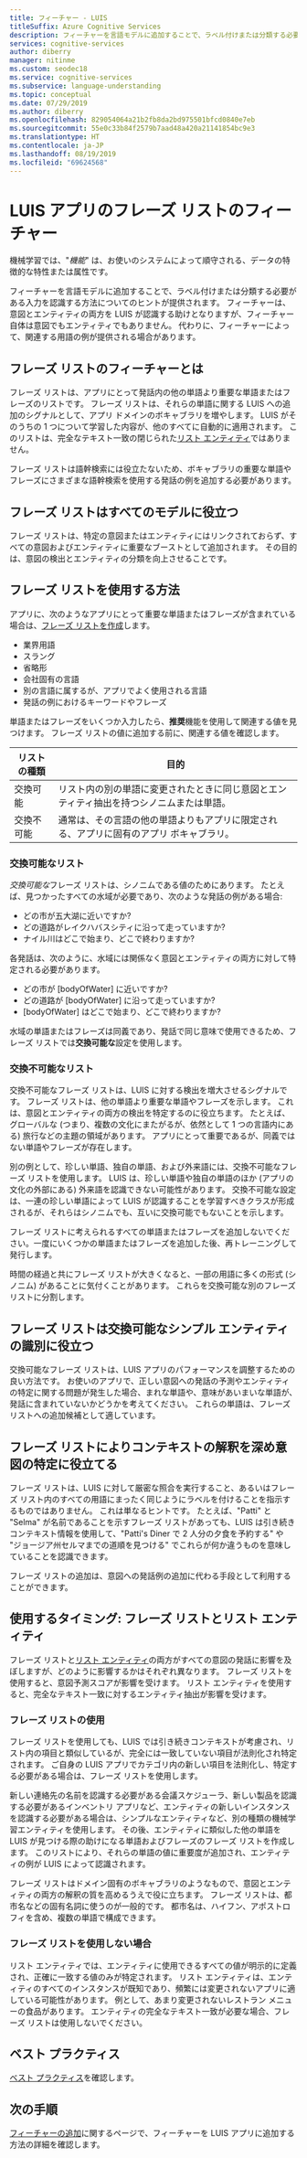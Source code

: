 ```yaml
---
title: フィーチャー - LUIS
titleSuffix: Azure Cognitive Services
description: フィーチャーを言語モデルに追加することで、ラベル付けまたは分類する必要がある入力を認識する方法についてのヒントが提供されます。
services: cognitive-services
author: diberry
manager: nitinme
ms.custom: seodec18
ms.service: cognitive-services
ms.subservice: language-understanding
ms.topic: conceptual
ms.date: 07/29/2019
ms.author: diberry
ms.openlocfilehash: 829054064a21b2fb8da2bd975501bfcd0840e7eb
ms.sourcegitcommit: 55e0c33b84f2579b7aad48a420a21141854bc9e3
ms.translationtype: HT
ms.contentlocale: ja-JP
ms.lasthandoff: 08/19/2019
ms.locfileid: "69624568"
---
```

# <a name="phrase-list-features-in-your-luis-app"></a>LUIS アプリのフレーズ リストのフィーチャー

機械学習では、"*機能*" は、お使いのシステムによって順守される、データの特徴的な特性または属性です。 

フィーチャーを言語モデルに追加することで、ラベル付けまたは分類する必要がある入力を認識する方法についてのヒントが提供されます。 フィーチャーは、意図とエンティティの両方を LUIS が認識する助けとなりますが、フィーチャー自体は意図でもエンティティでもありません。 代わりに、フィーチャーによって、関連する用語の例が提供される場合があります。  

## <a name="what-is-a-phrase-list-feature"></a>フレーズ リストのフィーチャーとは
フレーズ リストは、アプリにとって発話内の他の単語より重要な単語またはフレーズのリストです。 フレーズ リストは、それらの単語に関する LUIS への追加のシグナルとして、アプリ ドメインのボキャブラリを増やします。 LUIS がそのうちの 1 つについて学習した内容が、他のすべてに自動的に適用されます。 このリストは、完全なテキスト一致の閉じられた[リスト エンティティ](luis-concept-entity-types.md#types-of-entities)ではありません。

フレーズ リストは語幹検索には役立たないため、ボキャブラリの重要な単語やフレーズにさまざまな語幹検索を使用する発話の例を追加する必要があります。

## <a name="phrase-lists-help-all-models"></a>フレーズ リストはすべてのモデルに役立つ

フレーズ リストは、特定の意図またはエンティティにはリンクされておらず、すべての意図およびエンティティに重要なブーストとして追加されます。 その目的は、意図の検出とエンティティの分類を向上させることです。

## <a name="how-to-use-phrase-lists"></a>フレーズ リストを使用する方法

アプリに、次のようなアプリにとって重要な単語またはフレーズが含まれている場合は、[フレーズ リストを作成](luis-how-to-add-features.md)します。

* 業界用語
* スラング
* 省略形
* 会社固有の言語
* 別の言語に属するが、アプリでよく使用される言語
* 発話の例におけるキーワードやフレーズ

単語またはフレーズをいくつか入力したら、**推奨**機能を使用して関連する値を見つけます。 フレーズ リストの値に追加する前に、関連する値を確認します。

|リストの種類|目的|
|--|--|
|交換可能|リスト内の別の単語に変更されたときに同じ意図とエンティティ抽出を持つシノニムまたは単語。|
|交換不可能|通常は、その言語の他の単語よりもアプリに限定される、アプリに固有のアプリ ボキャブラリ。|

### <a name="interchangeable-lists"></a>交換可能なリスト

*交換可能な*フレーズ リストは、シノニムである値のためにあります。 たとえば、見つかったすべての水域が必要であり、次のような発話の例がある場合: 

* どの市が五大湖に近いですか? 
* どの道路がレイクハバスシティに沿って走っていますか?
* ナイル川はどこで始まり、どこで終わりますか? 

各発話は、次のように、水域には関係なく意図とエンティティの両方に対して特定される必要があります。 

* どの市が [bodyOfWater] に近いですか?
* どの道路が [bodyOfWater] に沿って走っていますか?
* [bodyOfWater] はどこで始まり、どこで終わりますか? 

水域の単語またはフレーズは同義であり、発話で同じ意味で使用できるため、フレーズ リストでは**交換可能な**設定を使用します。 

### <a name="non-interchangeable-lists"></a>交換不可能なリスト

交換不可能なフレーズ リストは、LUIS に対する検出を増大させるシグナルです。 フレーズ リストは、他の単語より重要な単語やフレーズを示します。 これは、意図とエンティティの両方の検出を特定するのに役立ちます。 たとえば、グローバルな (つまり、複数の文化にまたがるが、依然として 1 つの言語内にある) 旅行などの主題の領域があります。 アプリにとって重要であるが、同義ではない単語やフレーズが存在します。 

別の例として、珍しい単語、独自の単語、および外来語には、交換不可能なフレーズ リストを使用します。 LUIS は、珍しい単語や独自の単語のほか (アプリの文化の外部にある) 外来語を認識できない可能性があります。 交換不可能な設定は、一連の珍しい単語によって LUIS が認識することを学習すべきクラスが形成されるが、それらはシノニムでも、互いに交換可能でもないことを示します。

フレーズ リストに考えられるすべての単語またはフレーズを追加しないでください。一度にいくつかの単語またはフレーズを追加した後、再トレーニングして発行します。 

時間の経過と共にフレーズ リストが大きくなると、一部の用語に多くの形式 (シノニム) があることに気付くことがあります。 これらを交換可能な別のフレーズ リストに分割します。 

<a name="phrase-lists-help-identify-simple-exchangeable-entities"></a>

## <a name="phrase-lists-help-identify-simple-interchangeable-entities"></a>フレーズ リストは交換可能なシンプル エンティティの識別に役立つ
交換可能なフレーズ リストは、LUIS アプリのパフォーマンスを調整するための良い方法です。 お使いのアプリで、正しい意図への発話の予測やエンティティの特定に関する問題が発生した場合、まれな単語や、意味があいまいな単語が、発話に含まれていないかどうかを考えてください。 これらの単語は、フレーズ リストへの追加候補として適しています。

## <a name="phrase-lists-help-identify-intents-by-better-understanding-context"></a>フレーズ リストによりコンテキストの解釈を深め意図の特定に役立てる
フレーズ リストは、LUIS に対して厳密な照合を実行すること、あるいはフレーズ リスト内のすべての用語にまったく同じようにラベルを付けることを指示するものではありません。 これは単なるヒントです。 たとえば、"Patti" と "Selma" が名前であることを示すフレーズ リストがあっても、LUIS は引き続きコンテキスト情報を使用して、"Patti's Diner で 2 人分の夕食を予約する" や "ジョージア州セルマまでの道順を見つける" でこれらが何か違うものを意味していることを認識できます。 

フレーズ リストの追加は、意図への発話例の追加に代わる手段として利用することができます。 

## <a name="when-to-use-phrase-lists-versus-list-entities"></a>使用するタイミング: フレーズ リストとリスト エンティティ
フレーズ リストと[リスト エンティティ](reference-entity-list.md)の両方がすべての意図の発話に影響を及ぼしますが、どのように影響するかはそれぞれ異なります。 フレーズ リストを使用すると、意図予測スコアが影響を受けます。 リスト エンティティを使用すると、完全なテキスト一致に対するエンティティ抽出が影響を受けます。 

### <a name="use-a-phrase-list"></a>フレーズ リストの使用
フレーズ リストを使用しても、LUIS では引き続きコンテキストが考慮され、リスト内の項目と類似しているが、完全には一致していない項目が法則化され特定されます。 ご自身の LUIS アプリでカテゴリ内の新しい項目を法則化し、特定する必要がある場合は、フレーズ リストを使用します。 

新しい連絡先の名前を認識する必要がある会議スケジューラ、新しい製品を認識する必要があるインベントリ アプリなど、エンティティの新しいインスタンスを認識する必要がある場合は、シンプルなエンティティなど、別の種類の機械学習エンティティを使用します。 その後、エンティティに類似した他の単語を LUIS が見つける際の助けになる単語およびフレーズのフレーズ リストを作成します。 このリストにより、それらの単語の値に重要度が追加され、エンティティの例が LUIS によって認識されます。 

フレーズ リストはドメイン固有のボキャブラリのようなもので、意図とエンティティの両方の解釈の質を高めるうえで役に立ちます。 フレーズ リストは、都市名などの固有名詞に使うのが一般的です。 都市名は、ハイフン、アポストロフィを含め、複数の単語で構成できます。
 
### <a name="dont-use-a-phrase-list"></a>フレーズ リストを使用しない場合 
リスト エンティティでは、エンティティに使用できるすべての値が明示的に定義され、正確に一致する値のみが特定されます。 リスト エンティティは、エンティティのすべてのインスタンスが既知であり、頻繁には変更されないアプリに適している可能性があります。 例として、あまり変更されないレストラン メニューの食品があります。 エンティティの完全なテキスト一致が必要な場合、フレーズ リストは使用しないでください。 

## <a name="best-practices"></a>ベスト プラクティス
[ベスト プラクティス](luis-concept-best-practices.md)を確認します。

## <a name="next-steps"></a>次の手順

[フィーチャーの追加](luis-how-to-add-features.md)に関するページで、フィーチャーを LUIS アプリに追加する方法の詳細を確認します。
